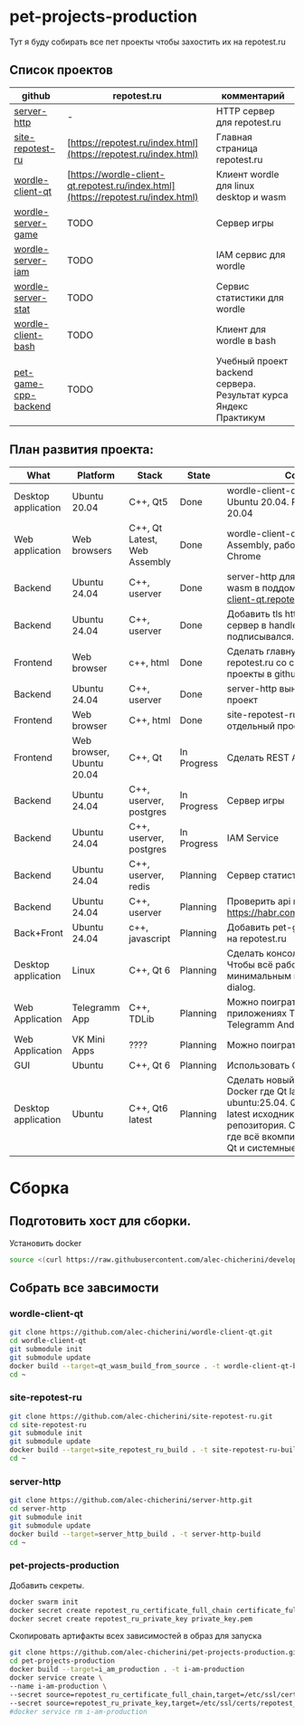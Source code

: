 # pet-projects-production
Тут я буду собирать все пет проекты чтобы захостить их на repotest.ru 

<!--Пет проекты-->
## Список проектов
| github | repotest.ru | комментарий |
|-|-|-|
|[server-http](https://github.com/alec-chicherini/server-http)|-|HTTP сервер для repotest.ru|
|[site-repotest-ru](https://github.com/alec-chicherini/site-repotest-ru)|[https://repotest.ru/index.html](https://repotest.ru/index.html)|Главная страница repotest.ru|
|[wordle-client-qt](https://github.com/alec-chicherini/wordle-client-qt)|[https://wordle-client-qt.repotest.ru/index.html](https://repotest.ru/index.html)|Клиент wordle для linux desktop и wasm|
|[wordle-server-game](https://github.com/alec-chicherini/wordle-server-game)|TODO|Сервер игры|
|[wordle-server-iam](https://github.com/alec-chicherini/wordle-server-iam)|TODO|IAM сервис для wordle|
|[wordle-server-stat](https://github.com/alec-chicherini/wordle-server-stat)|TODO|Сервис статистики для wordle|
|[wordle-client-bash](https://github.com/alec-chicherini/wordle-client-bash)|TODO|Клиент для wordle в bash|
|[pet-game-cpp-backend](https://github.com/alec-chicherini/pet-game-cpp-backend)|TODO|Учебный проект backend сервера. Результат курса Яндекс Практикум|

<!--План развития проекта-->
## План развития проекта:
| What | Platform | Stack | State | Comment |
|-|-|-|-|-|
|Desktop application|Ubuntu 20.04|C++, Qt5|Done|wordle-client-qt Собирается в Ubuntu 20.04. Работает в Ubuntu 20.04|
|Web application|Web browsers|C++, Qt Latest, Web Assembly|Done|wordle-client-qt для Web Assembly, работает в Google Chrome|
|Backend|Ubuntu 24.04|C++, userver|Done|server-http для запуска клиента в wasm в поддомене www.wordle-client-qt.repotest.ru.|
|Backend|Ubuntu 24.04|C++, userver|Done|Добавить tls https, чтобы каждый сервер в handler-subdomain-static подписывался. |
|Frontend|Web browser|c++, html|Done|Сделать главную страницу для repotest.ru со ссылками на мои проекты в github|
|Backend|Ubuntu 24.04|C++, userver|Done|server-http вынести в отдельный проект|
|Frontend|Web browser|C++, html|Done| site-repotest-ru вынести в отдельный проект|
|Frontend|Web browser, Ubuntu 20.04|C++, Qt|In Progress|Сделать REST API для клиента|
|Backend|Ubuntu 24.04|C++, userver, postgres|In Progress|Сервер игры|
|Backend|Ubuntu 24.04|C++, userver, postgres|In Progress|IAM Service|
|Backend|Ubuntu 24.04|C++, userver, redis|Planning|Сервер статистики|
|Backend|Ubuntu 24.04|C++, userver|Planning|Проверить api на соответствие https://habr.com/ru/articles/503284/|
|Back+Front|Ubuntu 24.04|c++, javascript|Planning|Добавить pet-game-cpp-backend на repotest.ru|
|Desktop application|Linux|C++, Qt 6|Planning|Сделать консольную версию. Чтобы всё работало в bash с минимальным интерфейсом вроде dialog.|
|Web Application|Telegramm App|C++, TDLib|Planning|Можно поиграть в официальных приложениях Telegramm Desktop и Telegramm Android|
|Web Application|VK Mini Apps|????|Planning|Можно поиграть в VK|
|GUI|Ubuntu|C++, Qt 6|Planning|Использовать Qt Virtual Keyboard|
|Desktop application|Ubuntu|C++, Qt6 latest|Planning|Сделать новый таргет сборки в Docker где Qt latest, сборка на ubuntu:25.04. Qt собирается из latest исходников или из репозитория. Сборка статическая где всё вкомпилено в бинарник и Qt и системные либы. |

# Сборка
<!--Подготовить хост-->
## Подготовить хост для сборки.

Установить docker 
```bash
source <(curl https://raw.githubusercontent.com/alec-chicherini/development-scripts/refs/heads/main/docker/install_docker.sh)
```

<!--Собрать все зависимости -->
## Собрать все завсимости
### wordle-client-qt
```bash
git clone https://github.com/alec-chicherini/wordle-client-qt.git
cd wordle-client-qt
git submodule init
git submodule update
docker build --target=qt_wasm_build_from_source . -t wordle-client-qt-build-wasm
cd ~
```

### site-repotest-ru
```bash
git clone https://github.com/alec-chicherini/site-repotest-ru.git
cd site-repotest-ru
git submodule init
git submodule update
docker build --target=site_repotest_ru_build . -t site-repotest-ru-build
cd ~
```

### server-http
```bash
git clone https://github.com/alec-chicherini/server-http.git
cd server-http
git submodule init
git submodule update
docker build --target=server_http_build . -t server-http-build
cd ~
```

### pet-projects-production
Добавить секреты.
```bash
docker swarm init
docker secret create repotest_ru_certificate_full_chain certificate_full_chain.pem
docker secret create repotest_ru_private_key private_key.pem
```

Скопировать артифакты всех зависимостей в образ для запуска
```bash
git clone https://github.com/alec-chicherini/pet-projects-production.git
cd pet-projects-production
docker build --target=i_am_production . -t i-am-production
docker service create \
--name i-am-production \
--secret source=repotest_ru_certificate_full_chain,target=/etc/ssl/certs/repotest_ru_certificate_full_chain.pem,mode=0400 \
--secret source=repotest_ru_private_key,target=/etc/ssl/certs/repotest_ru_private_key.pem,mode=0400 -p 443:8080 i-am-production
#docker service rm i-am-production
```